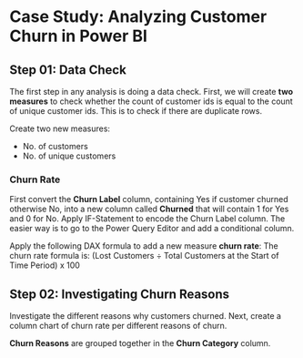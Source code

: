 # Case Study: Analyzing Customer Churn in Power BI

## Step 01: Data Check
The first step in any analysis is doing a data check. First, we will create **two measures** to check whether the count of customer ids is equal to the count of unique 
customer ids. This is to check if there are duplicate rows.

Create two new measures:
- No. of customers
- No. of unique customers

### Churn Rate
First convert the **Churn Label** column, containing Yes if customer churned otherwise No, into a new column called **Churned** that will contain 1 for Yes and 0 for No.
Apply IF-Statement to encode the Churn Label column. The easier way is to go to the Power Query Editor and add a conditional column.

Apply the following DAX formula to add a new measure **churn rate**:
The churn rate formula is: (Lost Customers ÷ Total Customers at the Start of Time Period) x 100

## Step 02: Investigating Churn Reasons
Investigate the different reasons why customers churned. Next, create a column chart of churn rate per different reasons of churn.

**Churn Reasons** are grouped together in the **Churn Category** column.
